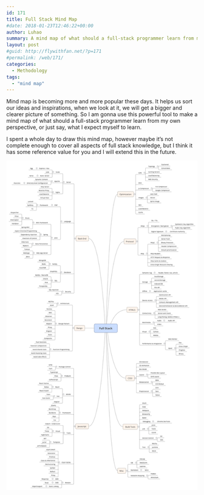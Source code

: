 ```yaml
---
id: 171
title: Full Stack Mind Map
#date: 2018-01-23T12:46:22+00:00
author: Luhao
summary: A mind map of what should a full-stack programmer learn from my own perspective, or just say, what I expect myself to learn.
layout: post
#guid: http://flywithfan.net/?p=171
#permalink: /web/171/
categories:
  - Methodology
tags:
  - "mind map"
---
```

Mind map is becoming more and more popular these days. It helps us sort our ideas and inspirations, when we look at it, we will get a bigger and clearer picture of something. So I am gonna use this powerful tool to make a mind map of what should a full-stack programmer learn from my own perspective, or just say, what I expect myself to learn.

I spent a whole day to draw this mind map, however maybe it&#8217;s not complete enough to cover all aspects of full stack knowledge, but I think it has some reference value for you and I will extend this in the future.

![](/assets/img/uploads/2018/Full-Stack.png)